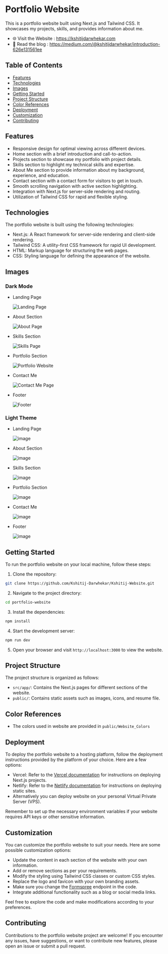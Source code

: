# Portfolio Website

This is a portfolio website built using Next.js and Tailwind CSS. It showcases my projects, skills, and provides information about me.

- 🌐 Visit the Website : https://kshitijdarwhekar.com
- 📝 Read the blog : https://medium.com/@kshitijdarwhekar/introduction-626e131561ee 

## Table of Contents

- [Features](#features)
- [Technologies](#technologies)
- [Images](#images)
- [Getting Started](#getting-started)
- [Project Structure](#project-structure)
- [Color References](#color-references)
- [Deployment](#deployment)
- [Customization](#customization)
- [Contributing](#contributing)

## Features

- Responsive design for optimal viewing across different devices.
- Home section with a brief introduction and call-to-action.
- Projects section to showcase my portfolio with project details.
- Skills section to highlight my technical skills and expertise.
- About Me section to provide information about my background, experience, and education.
- Contact section with a contact form for visitors to get in touch.
- Smooth scrolling navigation with active section highlighting.
- Integration with Next.js for server-side rendering and routing.
- Utilization of Tailwind CSS for rapid and flexible styling.

## Technologies

The portfolio website is built using the following technologies:

- Next.js: A React framework for server-side rendering and client-side rendering.
- Tailwind CSS: A utility-first CSS framework for rapid UI development.
- HTML: Markup language for structuring the web pages.
- CSS: Styling language for defining the appearance of the website.

## Images

### Dark Mode

- Landing Page

  
  ![Landing Page](https://github.com/Kshitij-Darwhekar/Kshitij-Website/assets/54590658/6e76a09e-d4fe-4b35-a11e-aa2356e03063)


- About Section

  ![About Page](https://github.com/Kshitij-Darwhekar/Kshitij-Website/assets/54590658/87bfb04a-f60a-404a-b2df-83839b7e9c08)

  
- Skills Section

  ![Skills Page](https://github.com/Kshitij-Darwhekar/Kshitij-Website/assets/54590658/9370b934-72e2-490d-8e2e-5fb4ac548bae)
  
  
- Portfolio Section

  ![Portfolio Website](https://github.com/Kshitij-Darwhekar/Kshitij-Website/assets/54590658/9750040a-744b-40f0-bd5d-ccd802f8fd75)


- Contact Me

  ![Contact Me Page](https://github.com/Kshitij-Darwhekar/Kshitij-Website/assets/54590658/58577e3b-def7-4735-a166-5b25d802491d)

- Footer

  ![Footer](https://github.com/Kshitij-Darwhekar/Kshitij-Website/assets/54590658/e876487d-2145-4aa1-8fc6-f8463d634c3e)




### Light Theme

- Landing Page

    ![image](https://github.com/Kshitij-Darwhekar/Kshitij-Website/assets/54590658/187f4dcd-e8e8-45ee-85ab-d4b7eca1e937)


  
- About Section

   ![image](https://github.com/Kshitij-Darwhekar/Kshitij-Website/assets/54590658/363fd08e-b309-4c25-a188-8cf038dcc6d5)


  
- Skills Section

  ![image](https://github.com/Kshitij-Darwhekar/Kshitij-Website/assets/54590658/f8e40a8b-993d-45b9-96a8-994691b4595a)


- Portfolio Section

  ![image](https://github.com/Kshitij-Darwhekar/Kshitij-Website/assets/54590658/71a5f4ed-6bde-4b5c-b347-f8e69bd2205c)


- Contact Me

  ![image](https://github.com/Kshitij-Darwhekar/Kshitij-Website/assets/54590658/debd8e6f-93f7-4f01-8964-b69e1e93e27b)

- Footer

  ![image](https://github.com/Kshitij-Darwhekar/Kshitij-Website/assets/54590658/cfde5915-e763-49f6-8d34-c24bae715aab)




## Getting Started

To run the portfolio website on your local machine, follow these steps:

1. Clone the repository:

```bash
git clone https://github.com/Kshitij-Darwhekar/Kshitij-Website.git
```

2. Navigate to the project directory:

```bash
cd portfolio-website
```

3. Install the dependencies:

```bash
npm install
```

4. Start the development server:

```bash
npm run dev
```

5. Open your browser and visit `http://localhost:3000` to view the website.

## Project Structure

The project structure is organized as follows:

- `src/app/`: Contains the Next.js pages for different sections of the website.
- `public/`: Contains static assets such as images, icons, and resume file.

## Color References

- The colors used in website are provided in `public/Website_Colors`

## Deployment

To deploy the portfolio website to a hosting platform, follow the deployment instructions provided by the platform of your choice. Here are a few options:

- Vercel: Refer to the [Vercel documentation](https://vercel.com/docs) for instructions on deploying Next.js projects.
- Netlify: Refer to the [Netlify documentation](https://docs.netlify.com/) for instructions on deploying static sites.
- Alternatively you can deploy website on your personal Virtual Private Server (VPS).

Remember to set up the necessary environment variables if your website requires API keys or other sensitive information.

## Customization

You can customize the portfolio website to suit your needs. Here are some possible customization options:

- Update the content in each section of the website with your own information.
- Add or remove sections as per your requirements.
- Modify the styling using Tailwind CSS classes or custom CSS styles.
- Replace the logo and favicon with your own branding assets.
- Make sure you change the [Formspree](https://formspree.io/) endpoint in the code.
- Integrate additional functionality such as a blog or social media links.

Feel free to explore the code and make modifications according to your preferences.

## Contributing

Contributions to the portfolio website project are welcome! If you encounter any issues, have suggestions, or want to contribute new features, please open an issue or submit a pull request.
